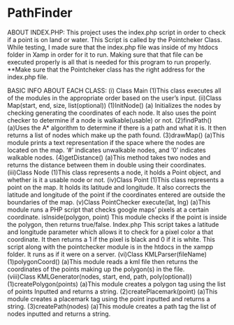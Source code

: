 # PathFinder

ABOUT INDEX.PHP:
This project uses the index.php script in order to check if a point is on land or water. This Script is called by the Pointcheker Class. 
While testing, I made sure that the index.php file was inside of my htdocs folder in Xamp in order for it to run. Making sure that that file can be executed properly is all that is needed for this program to run properly. 
**Make sure that the Pointcheker class has the right address for the index.php file. 


BASIC INFO ABOUT EACH CLASS:
(i) Class Main
			(1)This class executes all of the modules in the appropriate order 
based on the user’s input. 
		(ii)Class Map(start, end, size, list(optional))
		     (1)InitNode()
			(a) Initializes the nodes by checking generating the coordinates of 
each node. It also uses the point checker to determine if a node is walkable(usable) or not. 
		     (2)findPath()
			(a)Uses the A* algorithm to determine if there is a path and what it 
is. It then returns a list of nodes which make up the path found. 
		     (3)drawMap()
			(a)This module prints a text representation if the space where the 
nodes are located on the map. ‘#’ indicates unwalkable nodes, and ‘0’ indicates walkable nodes. 
		     (4)getDistance()
			(a)This method takes two nodes and returns the distance between 
them in double using their coordinates. 
(iii)Class Node
     (1)This class represents a node, it holds a Point object, and 
whether is it a usable node or not. 
(iv)Class Point
     (1)This class represents a point on the map. It holds its latitude and 
longitude. It also corrects the latitude and longitude of the point if 
the coordinates entered are outside the boundaries of the map.
(v)Class PointChecker
execute(lat, lng)
			(a)This module runs a PHP script that checks google maps’ pixels 
at a certain coordinate. 
isInside(polygon, point)
This module checks if the point is inside the polygon, then returns true/false. 
Index.php
This script takes a latitude and longitude parameter which allows it to check for a pixel color a that coordinate. It then returns a 1 if the pixel is black and 0 if it is white. 
This script along with the pointchecker module is in the htdocs in the xampp folder. It runs as if it were on a server. 
(vi)Class KMLParser(fileName)
      (1)polygonCoord()	
     (a)This module reads a kml file then returns the coordinates of 
the points making up the polygon(s) in the file. 	
(viii)Class KMLGenerator(nodes, start, end, path, poly(optional))
     (1)createPolygon(points)
	    (a)This module creates a polygon tag using the list of points 
Inputted and returns a string. 
     (2)createPlacemark(point)
	   (a)This module creates a placemark tag using the point inputted 
and returns a string. 
     (3)createPath(nodes)
	    (a)This module creates a path tag the list of nodes inputted and 
returns a string. 


